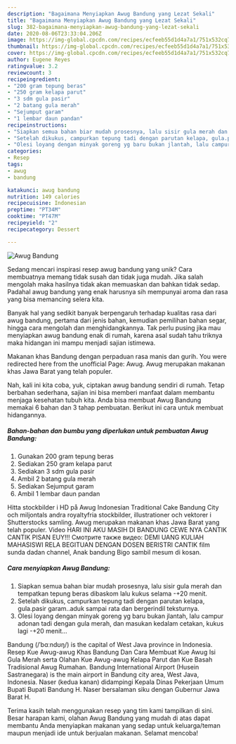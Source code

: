 ```yaml
---
description: "Bagaimana Menyiapkan Awug Bandung yang Lezat Sekali"
title: "Bagaimana Menyiapkan Awug Bandung yang Lezat Sekali"
slug: 382-bagaimana-menyiapkan-awug-bandung-yang-lezat-sekali
date: 2020-08-06T23:33:04.206Z
image: https://img-global.cpcdn.com/recipes/ecfeeb55d1d4a7a1/751x532cq70/awug-bandung-foto-resep-utama.jpg
thumbnail: https://img-global.cpcdn.com/recipes/ecfeeb55d1d4a7a1/751x532cq70/awug-bandung-foto-resep-utama.jpg
cover: https://img-global.cpcdn.com/recipes/ecfeeb55d1d4a7a1/751x532cq70/awug-bandung-foto-resep-utama.jpg
author: Eugene Reyes
ratingvalue: 3.2
reviewcount: 3
recipeingredient:
- "200 gram tepung beras"
- "250 gram kelapa parut"
- "3 sdm gula pasir"
- "2 batang gula merah"
- "Sejumput garam"
- "1 lembar daun pandan"
recipeinstructions:
- "Siapkan semua bahan biar mudah prosesnya, lalu sisir gula merah dan tempatkan tepung beras dibaskom lalu kukus selama -+20 menit."
- "Setelah dikukus, campurkan tepung tadi dengan parutan kelapa, gula.pasir garam..aduk sampai rata dan bergerindil teksturnya."
- "Olesi loyang dengan minyak goreng yg baru bukan jlantah, lalu campur adonan tadi dengan gula merah, dan masukan kedalam cetakan, kukus lagi -+20 menit..."
categories:
- Resep
tags:
- awug
- bandung

katakunci: awug bandung 
nutrition: 149 calories
recipecuisine: Indonesian
preptime: "PT34M"
cooktime: "PT47M"
recipeyield: "2"
recipecategory: Dessert

---
```



![Awug Bandung](https://img-global.cpcdn.com/recipes/ecfeeb55d1d4a7a1/751x532cq70/awug-bandung-foto-resep-utama.jpg)

Sedang mencari inspirasi resep awug bandung yang unik? Cara membuatnya memang tidak susah dan tidak juga mudah. Jika salah mengolah maka hasilnya tidak akan memuaskan dan bahkan tidak sedap. Padahal awug bandung yang enak harusnya sih mempunyai aroma dan rasa yang bisa memancing selera kita.

Banyak hal yang sedikit banyak berpengaruh terhadap kualitas rasa dari awug bandung, pertama dari jenis bahan, kemudian pemilihan bahan segar, hingga cara mengolah dan menghidangkannya. Tak perlu pusing jika mau menyiapkan awug bandung enak di rumah, karena asal sudah tahu triknya maka hidangan ini mampu menjadi sajian istimewa.

Makanan khas Bandung dengan perpaduan rasa manis dan gurih. You were redirected here from the unofficial Page: Awug. Awug merupakan makanan khas Jawa Barat yang telah populer.


Nah, kali ini kita coba, yuk, ciptakan awug bandung sendiri di rumah. Tetap berbahan sederhana, sajian ini bisa memberi manfaat dalam membantu menjaga kesehatan tubuh kita. Anda bisa membuat Awug Bandung memakai 6 bahan dan 3 tahap pembuatan. Berikut ini cara untuk membuat hidangannya.

<!--inarticleads1-->

##### Bahan-bahan dan bumbu yang diperlukan untuk pembuatan Awug Bandung:

1. Gunakan 200 gram tepung beras
1. Sediakan 250 gram kelapa parut
1. Sediakan 3 sdm gula pasir
1. Ambil 2 batang gula merah
1. Sediakan Sejumput garam
1. Ambil 1 lembar daun pandan


Hitta stockbilder i HD på Awug Indonesian Traditional Cake Bandung City och miljontals andra royaltyfria stockbilder, illustrationer och vektorer i Shutterstocks samling. Awug merupakan makanan khas Jawa Barat yang telah populer. Video HARI INI AKU MASIH DI BANDUNG CEWE NYA CANTIK CANTIK PISAN EUY!!! Смотрите также видео: DEMI UANG KULIAH MAHASISWI RELA BEGITUAN DENGAN DOSEN BERISTRI CANTIK film sunda dadan channel, Anak bandung Bigo sambil mesum di kosan. 

<!--inarticleads2-->

##### Cara menyiapkan Awug Bandung:

1. Siapkan semua bahan biar mudah prosesnya, lalu sisir gula merah dan tempatkan tepung beras dibaskom lalu kukus selama -+20 menit.
1. Setelah dikukus, campurkan tepung tadi dengan parutan kelapa, gula.pasir garam..aduk sampai rata dan bergerindil teksturnya.
1. Olesi loyang dengan minyak goreng yg baru bukan jlantah, lalu campur adonan tadi dengan gula merah, dan masukan kedalam cetakan, kukus lagi -+20 menit...


Bandung (/ˈbɑːndʊŋ/) is the capital of West Java province in Indonesia. Resep Kue Awug-awug Khas Bandung Dan Cara Membuat Kue Awug Isi Gula Merah serta Olahan Kue Awug-awug Kelapa Parut dan Kue Basah Tradisional Awug Rumahan. Bandung International Airport (Husein Sastranegara) is the main airport in Bandung city area, West Java, Indonesia. Naser (kedua kanan) didampingi Kepala Dinas Pekerjaan Umum Bupati Bupati Bandung H. Naser bersalaman siku dengan Gubernur Jawa Barat H. 

Terima kasih telah menggunakan resep yang tim kami tampilkan di sini. Besar harapan kami, olahan Awug Bandung yang mudah di atas dapat membantu Anda menyiapkan makanan yang sedap untuk keluarga/teman maupun menjadi ide untuk berjualan makanan. Selamat mencoba!
